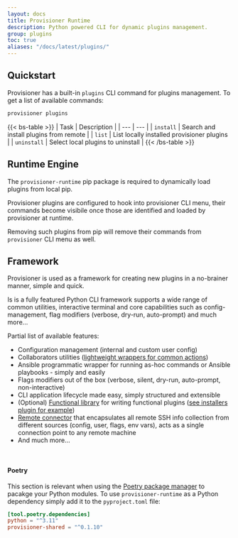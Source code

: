 ```yaml
---
layout: docs
title: Provisioner Runtime
description: Python powered CLI for dynamic plugins management.
group: plugins
toc: true
aliases: "/docs/latest/plugins/"
---
```


## Quickstart

Provisioner has a built-in `plugins` CLI command for plugins management. To get a list of available commands:

```bash
provisioner plugins
```

{{< bs-table >}}
| Task | Description |
| --- | --- |
| `install` | Search and install plugins from remote |
| `list` | List locally installed provisioner plugins |
| `uninstall` | Select local plugins to uninstall |
{{< /bs-table >}}


## Runtime Engine

The `provisioner-runtime` pip package is required to dynamically load plugins from local pip.

Provisioner plugins are configured to hook into provisioner CLI menu, their commands become visibile once those are identified and loaded by provisioner at runtime.

Removing such plugins from pip will remove their commands from `provisioner` CLI menu as well.

## Framework

Provisioner is used as a framework for creating new plugins in a no-brainer manner, simple and quick.

Is is a fully featured Python CLI framework supports a wide range of common utilities, interactive terminal and core capabilities such as config-management, flag modifiers (verbose, dry-run, auto-prompt) and much more...

Partial list of available features:

* Configuration management (internal and custom user config)
* Collaborators utilities ([lightweight wrappers for common actions](https://github.com/ZachiNachshon/provisioner/blob/05d11dbadd18ac98f44b4b95f8b34e4dd2f00c90/provisioner/provisioner/shared/collaborators.py#L24))
* Ansible programmatic wrapper for running as-hoc commands or Ansible playbooks - simply and easily 
* Flags modifiers out of the box (verbose, silent, dry-run, auto-prompt, non-interactive)
* CLI application lifecycle made easy, simply structured and extensible
* (Optional) [Functional library](https://github.com/ZachiNachshon/provisioner/blob/master/provisioner/provisioner/func/pyfn.py#L27) for writing functional plugins ([see installers plugin for example](https://github.com/ZachiNachshon/provisioner-plugins/blob/master/provisioner_installers_plugin/provisioner_installers_plugin/installer/runner/installer_runner.py#L131))
* [Remote connector](https://github.com/ZachiNachshon/provisioner/blob/master/provisioner_features_lib/provisioner_features_lib/remote/remote_connector.py#L48) that encapsulates all remote SSH info collection from different sources (config, user, flags, env vars), acts as a single connection point to any remote machine
* And much more...

<br>

#### Poetry

This section is relevant when using the [Poetry package manager](https://python-poetry.org/) to pacakge your Python modules. To use `provisioner-runtime` as a Python dependency simply add it to the `pyproject.toml` file:

```toml
[tool.poetry.dependencies]
python = "^3.11"
provisioner-shared = "^0.1.10"
```

